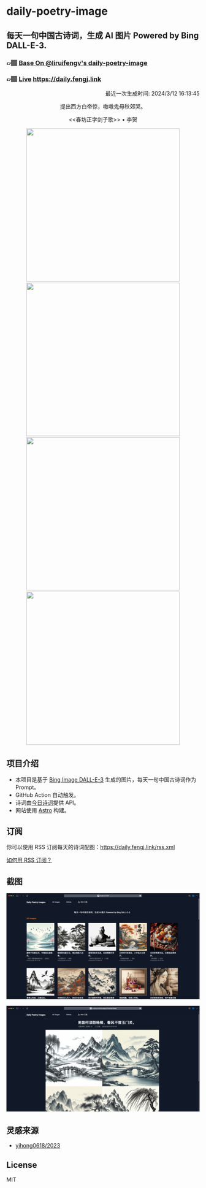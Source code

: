 
# daily-poetry-image

## 每天一句中国古诗词，生成 AI 图片 Powered by Bing DALL-E-3.

### 👉🏽 [Base On @liruifengv's daily-poetry-image](https://github.com/liruifengv/daily-poetry-image)

### 👉🏽 [Live](https://daily.fengj.link) https://daily.fengj.link

<p align="right">
  最近一次生成时间: 2024/3/12 16:13:45
</p>
<p align="center">
提出西方白帝惊，嗷嗷鬼母秋郊哭。
</p>
<p align="center">
<<春坊正字剑子歌>> • 李贺
</p>
<p align="center">
<img src="https://tse4.mm.bing.net/th/id/OIG2.DWfL1JJ5cISfV9udJHeu" height="400" width="400" />
<img src="https://tse3.mm.bing.net/th/id/OIG2.o2DUapROB5Un5CtTOHyg" height="400" width="400" />
<img src="https://tse2.mm.bing.net/th/id/OIG2.Q3gd6RJqJQvdYi_FkiEE" height="400" width="400" />
<img src="https://tse1.mm.bing.net/th/id/OIG2.h1KaENkk26F0SiNim2ZI" height="400" width="400" />
</p>

## 项目介绍

-   本项目是基于 [Bing Image DALL-E-3](https://www.bing.com/images/create) 生成的图片，每天一句中国古诗词作为 Prompt。
-   GitHub Action 自动触发。
-   诗词由[今日诗词](https://www.jinrishici.com/)提供 API。
-   网站使用 [Astro](https://astro.build) 构建。

## 订阅

你可以使用 RSS 订阅每天的诗词配图：https://daily.fengj.link/rss.xml

[如何用 RSS 订阅？](https://zhuanlan.zhihu.com/p/55026716)

## 截图

![图片列表](./screenshots/Snipaste_2023-12-28_21-00-26.png)

![图片详情](./screenshots/Snipaste_2023-12-28_21-00-53.png)

## 灵感来源

-   [yihong0618/2023](https://github.com/yihong0618/2023)

## License

MIT
